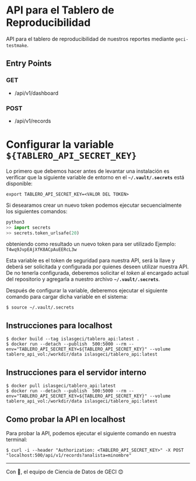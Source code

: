# API para el Tablero de Reproducibilidad

API para el tablero de reproducibilidad de nuestros reportes mediante `geci-testmake`.

## Entry Points

### GET

- /api/v1/dashboard

### POST

- /api/v1/records

# Configurar la variable __`${TABLERO_API_SECRET_KEY}`__
Lo primero que debemos hacer antes de levantar una instalación es verificar que la siguiente
variable de entorno en el __`~/.vault/.secrets`__ está disponible:

```shell
export TABLERO_API_SECRET_KEY=<VALOR DEL TOKEN>
```
Si desearamos crear un nuevo token podemos ejecutar secuencialmente los siguientes comandos:
```python
python3
>> import secrets
>> secrets.token_urlsafe(20)
```
obteniendo como resultado un nuevo token para ser utilizado
Ejemplo: `T4wq9JvpEAjXfK8ACpAuEERcL3w`

Esta variable es el token de seguridad para nuestra API, será la llave y deberá ser solicitada y configurada por quienes deseen utilizar nuestra API. De no tenerla configurada, deberemos solicitar el _token_ al encargado actual del
repositorio y agregarla a nuestro archivo __`~/.vault/.secrets`__.

Después de configurar la variable, deberemos ejecutar el siguiente comando para cargar dicha variable en el sistema:

```shell
$ source ~/.vault/.secrets
```


## Instrucciones para localhost

```
$ docker build --tag islasgeci/tablero_api:latest .
$ docker run --detach --publish  500:5000 --rm --env="TABLERO_API_SECRET_KEY=${TABLERO_API_SECRET_KEY}" --volume tablero_api_vol:/workdir/data islasgeci/tablero_api:latest
```

## Instrucciones para el servidor interno

```
$ docker pull islasgeci/tablero_api:latest
$ docker run --detach --publish  500:5000 --rm --env="TABLERO_API_SECRET_KEY=${TABLERO_API_SECRET_KEY}" --volume tablero_api_vol:/workdir/data islasgeci/tablero_api:latest
```


## Como probar la API en localhost
Para probar la API, podemos ejecutar el siguiente comando en nuestra terminal:
```shell
$ curl -i --header "Authorization: <TABLERO_API_SECRET_KEY>" -X POST "localhost:500/api/v1/records?analista=minombre"
```

---

Con 💖, el equipo de Ciencia de Datos de GECI 😊
